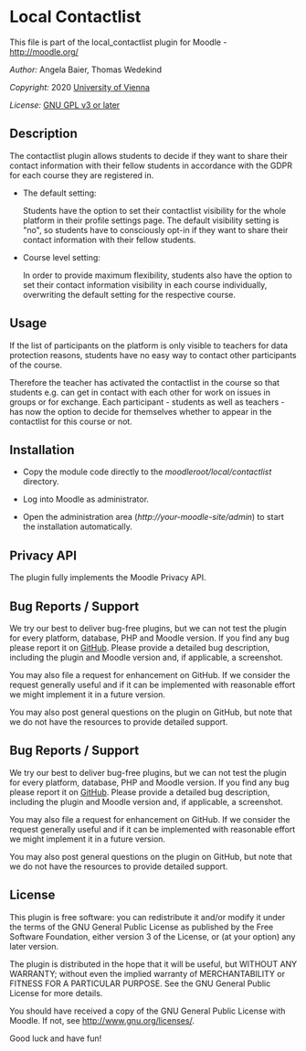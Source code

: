 Local Contactlist
==========================

This file is part of the local_contactlist plugin for Moodle - <http://moodle.org/>

*Author:* Angela Baier, Thomas Wedekind

*Copyright:* 2020 [University of Vienna](https://www.univie.ac.at/)

*License:* [GNU GPL v3 or later](http://www.gnu.org/copyleft/gpl.html)


Description
-----------

The contactlist plugin allows students to decide if they want to share their contact information
with their fellow students in accordance with the GDPR for each course they are registered in.

* The default setting:

  Students have the option to set their contactlist visibility for the whole platform in their 
  profile settings page. The default visibility setting is "no", so students have to consciously
  opt-in if they want to share their contact information with their fellow students. 

* Course level setting:

  In order to provide maximum flexibility, students also have the option to set their contact information
  visibility in each course individually, overwriting the default setting for the respective course.


Usage
-----

If the list of participants on the platform is only visible to teachers for data protection reasons,
students have no easy way to contact other participants of the course.

Therefore the teacher has activated the contactlist in the course so that students e.g. can get in contact with each other
for work on issues in groups or for exchange.
Each participant - students as well as teachers - has now the option to decide for themselves whether
to appear in the contactlist for this course or not.


Installation
------------

* Copy the module code directly to the *moodleroot/local/contactlist* directory.

* Log into Moodle as administrator.

* Open the administration area (*http://your-moodle-site/admin*) to start the installation
  automatically.


Privacy API
-----------

The plugin fully implements the Moodle Privacy API.


Bug Reports / Support
---------------------

We try our best to deliver bug-free plugins, but we can not test the plugin for every platform,
database, PHP and Moodle version. If you find any bug please report it on
[GitHub](https://github.com/elearning-univie/moodle-local_contactlist/issues/). Please
provide a detailed bug description, including the plugin and Moodle version and, if applicable, a
screenshot.

You may also file a request for enhancement on GitHub. If we consider the request generally useful
and if it can be implemented with reasonable effort we might implement it in a future version.

You may also post general questions on the plugin on GitHub, but note that we do not have the
resources to provide detailed support.


Bug Reports / Support
---------------------

We try our best to deliver bug-free plugins, but we can not test the plugin for every platform,
database, PHP and Moodle version. If you find any bug please report it on
[GitHub](https://github.com/elearning-univie/moodle-local_contactlist/issues). Please
provide a detailed bug description, including the plugin and Moodle version and, if applicable, a
screenshot.

You may also file a request for enhancement on GitHub. If we consider the request generally useful
and if it can be implemented with reasonable effort we might implement it in a future version.

You may also post general questions on the plugin on GitHub, but note that we do not have the
resources to provide detailed support.


License
-------

This plugin is free software: you can redistribute it and/or modify it under the terms of the GNU
General Public License as published by the Free Software Foundation, either version 3 of the
License, or (at your option) any later version.

The plugin is distributed in the hope that it will be useful, but WITHOUT ANY WARRANTY; without
even the implied warranty of MERCHANTABILITY or FITNESS FOR A PARTICULAR PURPOSE. See the GNU
General Public License for more details.

You should have received a copy of the GNU General Public License with Moodle. If not, see
<http://www.gnu.org/licenses/>.


Good luck and have fun!
